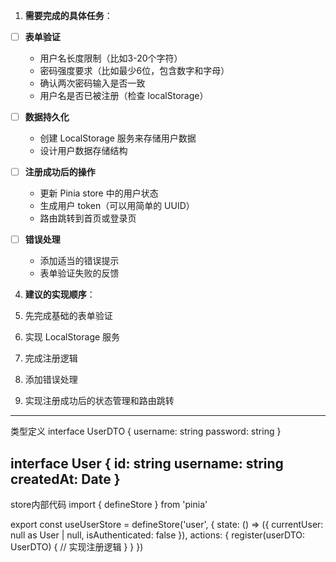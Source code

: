 1. **需要完成的具体任务**：

- [ ] **表单验证**
  - 用户名长度限制（比如3-20个字符）
  - 密码强度要求（比如最少6位，包含数字和字母）
  - 确认两次密码输入是否一致
  - 用户名是否已被注册（检查 localStorage）

- [ ] **数据持久化**
  - 创建 LocalStorage 服务来存储用户数据
  - 设计用户数据存储结构

- [ ] **注册成功后的操作**
  - 更新 Pinia store 中的用户状态
  - 生成用户 token（可以用简单的 UUID）
  - 路由跳转到首页或登录页

- [ ] **错误处理**
  - 添加适当的错误提示
  - 表单验证失败的反馈

4. **建议的实现顺序**：

1. 先完成基础的表单验证
2. 实现 LocalStorage 服务
3. 完成注册逻辑
4. 添加错误处理
5. 实现注册成功后的状态管理和路由跳转
---
类型定义
interface UserDTO {
  username: string
  password: string
}

interface User {
  id: string
  username: string
  createdAt: Date
}
---
store内部代码
import { defineStore } from 'pinia'

export const useUserStore = defineStore('user', {
  state: () => ({
    currentUser: null as User | null,
    isAuthenticated: false
  }),
  actions: {
    register(userDTO: UserDTO) {
      // 实现注册逻辑
    }
  }
})